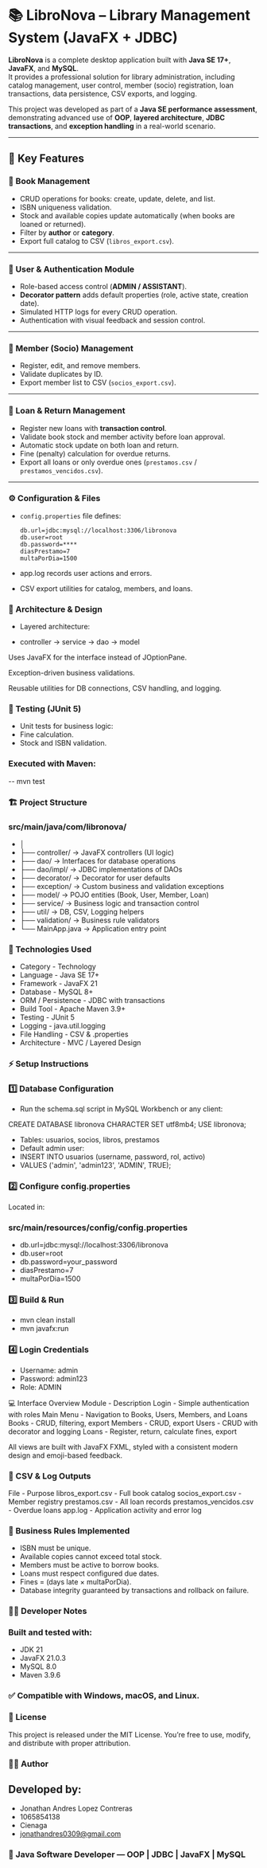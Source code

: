 # 📚 LibroNova – Library Management System (JavaFX + JDBC)

**LibroNova** is a complete desktop application built with **Java SE 17+**, **JavaFX**, and **MySQL**.  
It provides a professional solution for library administration, including catalog management, user control, member (socio) registration, loan transactions, data persistence, CSV exports, and logging.  

This project was developed as part of a **Java SE performance assessment**, demonstrating advanced use of **OOP**, **layered architecture**, **JDBC transactions**, and **exception handling** in a real-world scenario.

---

## 🚀 Key Features

### 📖 Book Management
- CRUD operations for books: create, update, delete, and list.  
- ISBN uniqueness validation.  
- Stock and available copies update automatically (when books are loaned or returned).  
- Filter by **author** or **category**.  
- Export full catalog to CSV (`libros_export.csv`).  

---

### 👥 User & Authentication Module
- Role-based access control (**ADMIN / ASSISTANT**).  
- **Decorator pattern** adds default properties (role, active state, creation date).  
- Simulated HTTP logs for every CRUD operation.  
- Authentication with visual feedback and session control.  

---

### 🧾 Member (Socio) Management
- Register, edit, and remove members.  
- Validate duplicates by ID.  
- Export member list to CSV (`socios_export.csv`).  

---

### 🔁 Loan & Return Management
- Register new loans with **transaction control**.  
- Validate book stock and member activity before loan approval.  
- Automatic stock update on both loan and return.  
- Fine (penalty) calculation for overdue returns.  
- Export all loans or only overdue ones (`prestamos.csv` / `prestamos_vencidos.csv`).  

---

### ⚙️ Configuration & Files

- `config.properties` file defines:
  ```properties
  db.url=jdbc:mysql://localhost:3306/libronova
  db.user=root
  db.password=****
  diasPrestamo=7
  multaPorDia=1500

- app.log records user actions and errors.

- CSV export utilities for catalog, members, and loans.

### 🧩 Architecture & Design

- Layered architecture:

- controller → service → dao → model


Uses JavaFX for the interface instead of JOptionPane.

Exception-driven business validations.

Reusable utilities for DB connections, CSV handling, and logging.

### 🧪 Testing (JUnit 5)

- Unit tests for business logic:
- Fine calculation.
- Stock and ISBN validation.

### Executed with Maven:

-- mvn test

### 🏗️ Project Structure
### src/main/java/com/libronova/
- │
- ├── controller/        → JavaFX controllers (UI logic)
- ├── dao/               → Interfaces for database operations
- ├── dao/impl/          → JDBC implementations of DAOs
- ├── decorator/          → Decorator for user defaults
- ├── exception/          → Custom business and validation exceptions
- ├── model/              → POJO entities (Book, User, Member, Loan)
- ├── service/            → Business logic and transaction control
- ├── util/               → DB, CSV, Logging helpers
- ├── validation/         → Business rule validators
- └── MainApp.java        → Application entry point

### 🧰 Technologies Used
- Category - Technology
- Language - Java SE 17+
- Framework - JavaFX 21
- Database - MySQL 8+
- ORM / Persistence -	JDBC with transactions
- Build Tool -	Apache Maven 3.9+
- Testing -	JUnit 5
- Logging -	java.util.logging
- File Handling -	CSV & .properties
- Architecture -	MVC / Layered Design

### ⚡ Setup Instructions

### 1️⃣ Database Configuration

- Run the schema.sql script in MySQL Workbench or any client:

CREATE DATABASE libronova CHARACTER SET utf8mb4;
USE libronova;

- Tables: usuarios, socios, libros, prestamos
- Default admin user:
- INSERT INTO usuarios (username, password, rol, activo)
- VALUES ('admin', 'admin123', 'ADMIN', TRUE);

### 2️⃣ Configure config.properties

Located in:

### src/main/resources/config/config.properties

- db.url=jdbc:mysql://localhost:3306/libronova
- db.user=root
- db.password=your_password
- diasPrestamo=7
- multaPorDia=1500

### 3️⃣ Build & Run

- mvn clean install
- mvn javafx:run

### 4️⃣ Login Credentials

- Username: admin
- Password: admin123
- Role: ADMIN

💻 Interface Overview
Module - Description
Login -	Simple authentication with roles
Main Menu	- Navigation to Books, Users, Members, and Loans
Books	- CRUD, filtering, export
Members -	CRUD, export
Users -	CRUD with decorator and logging
Loans -	Register, return, calculate fines, export

All views are built with JavaFX FXML, styled with a consistent modern design and emoji-based feedback.

### 📂 CSV & Log Outputs

File - Purpose
libros_export.csv -	Full book catalog
socios_export.csv -	Member registry
prestamos.csv -	All loan records
prestamos_vencidos.csv - Overdue loans
app.log -	Application activity and error log

### 🧠 Business Rules Implemented

- ISBN must be unique.
- Available copies cannot exceed total stock.
- Members must be active to borrow books.
- Loans must respect configured due dates.
- Fines = (days late × multaPorDia).
- Database integrity guaranteed by transactions and rollback on failure.

### 🧑‍💻 Developer Notes

### Built and tested with:

- JDK 21
- JavaFX 21.0.3
- MySQL 8.0
- Maven 3.9.6


### ✅ Compatible with Windows, macOS, and Linux.

### 🏁 License

This project is released under the MIT License.
You’re free to use, modify, and distribute with proper attribution.

### 👨‍💻 Author

## Developed by:

- Jonathan Andres Lopez Contreras
- 1065854138
- Cienaga
- jonathandres0309@gmail.com

### 💼 Java Software Developer — OOP | JDBC | JavaFX | MySQL
